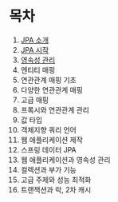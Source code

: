 # 목차

1. [JPA 소개](01.introduction_of_jpa/readme.md)
1. [JPA 시작](02.start_jpa/readme.md)
1. [영속성 관리](03.persistence_manager/readme.md)
1. 엔티티 매핑
1. 연관관계 매핑 기초
1. 다양한 연관관계 매핑
1. 고급 매핑
1. 프록시와 연관관계 관리
1. 값 타입
1. 객체지향 쿼리 언어
1. 웹 애플리케이션 제작
1. 스프링 데이터 JPA
1. 웹 애플리케이션과 영속성 관리
1. 컬렉션과 부가 기능
1. 고급 주제와 성능 최적화
1. 트랜잭션과 락, 2차 캐시